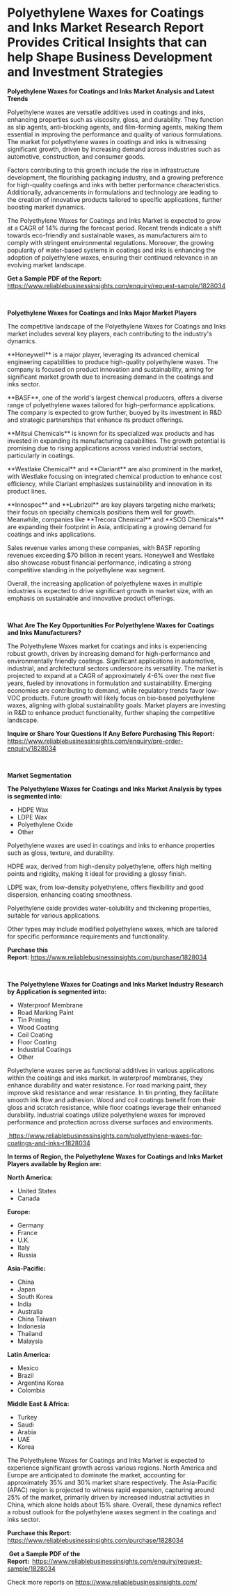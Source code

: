 <p><h1>Polyethylene Waxes for Coatings and Inks Market Research Report Provides Critical Insights that can help Shape Business Development and Investment Strategies</h1></p><p><strong>Polyethylene Waxes for Coatings and Inks Market Analysis and Latest Trends</strong></p>
<p><p>Polyethylene waxes are versatile additives used in coatings and inks, enhancing properties such as viscosity, gloss, and durability. They function as slip agents, anti-blocking agents, and film-forming agents, making them essential in improving the performance and quality of various formulations. The market for polyethylene waxes in coatings and inks is witnessing significant growth, driven by increasing demand across industries such as automotive, construction, and consumer goods.</p><p>Factors contributing to this growth include the rise in infrastructure development, the flourishing packaging industry, and a growing preference for high-quality coatings and inks with better performance characteristics. Additionally, advancements in formulations and technology are leading to the creation of innovative products tailored to specific applications, further boosting market dynamics.</p><p>The Polyethylene Waxes for Coatings and Inks Market is expected to grow at a CAGR of 14% during the forecast period. Recent trends indicate a shift towards eco-friendly and sustainable waxes, as manufacturers aim to comply with stringent environmental regulations. Moreover, the growing popularity of water-based systems in coatings and inks is enhancing the adoption of polyethylene waxes, ensuring their continued relevance in an evolving market landscape.</p></p>
<p><strong>Get a Sample PDF of the Report:&nbsp;</strong> <a href="https://www.reliablebusinessinsights.com/enquiry/request-sample/1828034?utm_campaign=3298&utm_medium=2&utm_source=Github&utm_content=ia&utm_term=03042025&utm_id=polyethylene-waxes-for-coatings-and-inks">https://www.reliablebusinessinsights.com/enquiry/request-sample/1828034</a></p>
<p>&nbsp;</p>
<p><strong>Polyethylene Waxes for Coatings and Inks Major Market Players</strong></p>
<p><p>The competitive landscape of the Polyethylene Waxes for Coatings and Inks market includes several key players, each contributing to the industry's dynamics. </p><p>**Honeywell** is a major player, leveraging its advanced chemical engineering capabilities to produce high-quality polyethylene waxes. The company is focused on product innovation and sustainability, aiming for significant market growth due to increasing demand in the coatings and inks sector.</p><p>**BASF**, one of the world's largest chemical producers, offers a diverse range of polyethylene waxes tailored for high-performance applications. The company is expected to grow further, buoyed by its investment in R&D and strategic partnerships that enhance its product offerings.</p><p>**Mitsui Chemicals** is known for its specialized wax products and has invested in expanding its manufacturing capabilities. The growth potential is promising due to rising applications across varied industrial sectors, particularly in coatings.</p><p>**Westlake Chemical** and **Clariant** are also prominent in the market, with Westlake focusing on integrated chemical production to enhance cost efficiency, while Clariant emphasizes sustainability and innovation in its product lines.</p><p>**Innospec** and **Lubrizol** are key players targeting niche markets; their focus on specialty chemicals positions them well for growth. Meanwhile, companies like **Trecora Chemical** and **SCG Chemicals** are expanding their footprint in Asia, anticipating a growing demand for coatings and inks applications.</p><p>Sales revenue varies among these companies, with BASF reporting revenues exceeding $70 billion in recent years. Honeywell and Westlake also showcase robust financial performance, indicating a strong competitive standing in the polyethylene wax segment.</p><p>Overall, the increasing application of polyethylene waxes in multiple industries is expected to drive significant growth in market size, with an emphasis on sustainable and innovative product offerings.</p></p>
<p>&nbsp;</p>
<p><strong>What Are The Key Opportunities For Polyethylene Waxes for Coatings and Inks Manufacturers?</strong></p>
<p><p>The Polyethylene Waxes market for coatings and inks is experiencing robust growth, driven by increasing demand for high-performance and environmentally friendly coatings. Significant applications in automotive, industrial, and architectural sectors underscore its versatility. The market is projected to expand at a CAGR of approximately 4-6% over the next five years, fueled by innovations in formulation and sustainability. Emerging economies are contributing to demand, while regulatory trends favor low-VOC products. Future growth will likely focus on bio-based polyethylene waxes, aligning with global sustainability goals. Market players are investing in R&D to enhance product functionality, further shaping the competitive landscape.</p></p>
<p><strong>Inquire or Share Your Questions If Any Before Purchasing This Report:</strong> <a href="https://www.reliablebusinessinsights.com/enquiry/pre-order-enquiry/1828034?utm_campaign=3298&utm_medium=2&utm_source=Github&utm_content=ia&utm_term=03042025&utm_id=polyethylene-waxes-for-coatings-and-inks">https://www.reliablebusinessinsights.com/enquiry/pre-order-enquiry/1828034</a></p>
<p>&nbsp;</p>
<p><strong>Market Segmentation</strong></p>
<p><strong>The Polyethylene Waxes for Coatings and Inks Market Analysis by types is segmented into:</strong></p>
<p><ul><li>HDPE Wax</li><li>LDPE Wax</li><li>Polyethylene Oxide</li><li>Other</li></ul></p>
<p><p>Polyethylene waxes are used in coatings and inks to enhance properties such as gloss, texture, and durability. </p><p>HDPE wax, derived from high-density polyethylene, offers high melting points and rigidity, making it ideal for providing a glossy finish. </p><p>LDPE wax, from low-density polyethylene, offers flexibility and good dispersion, enhancing coating smoothness. </p><p>Polyethylene oxide provides water-solubility and thickening properties, suitable for various applications. </p><p>Other types may include modified polyethylene waxes, which are tailored for specific performance requirements and functionality.</p></p>
<p><strong>Purchase this Report:&nbsp;</strong><a href="https://www.reliablebusinessinsights.com/purchase/1828034?utm_campaign=3298&utm_medium=2&utm_source=Github&utm_content=ia&utm_term=03042025&utm_id=polyethylene-waxes-for-coatings-and-inks">https://www.reliablebusinessinsights.com/purchase/1828034</a></p>
<p>&nbsp;</p>
<p><strong>The Polyethylene Waxes for Coatings and Inks Market Industry Research by Application is segmented into:</strong></p>
<p><ul><li>Waterproof Membrane</li><li>Road Marking Paint</li><li>Tin Printing</li><li>Wood Coating</li><li>Coil Coating</li><li>Floor Coating</li><li>Industrial Coatings</li><li>Other</li></ul></p>
<p><p>Polyethylene waxes serve as functional additives in various applications within the coatings and inks market. In waterproof membranes, they enhance durability and water resistance. For road marking paint, they improve skid resistance and wear resistance. In tin printing, they facilitate smooth ink flow and adhesion. Wood and coil coatings benefit from their gloss and scratch resistance, while floor coatings leverage their enhanced durability. Industrial coatings utilize polyethylene waxes for improved performance and protection across diverse surfaces and environments.</p></p>
<p><a href="https://www.reliablebusinessinsights.com/polyethylene-waxes-for-coatings-and-inks-r1828034?utm_campaign=3298&utm_medium=2&utm_source=Github&utm_content=ia&utm_term=03042025&utm_id=polyethylene-waxes-for-coatings-and-inks">&nbsp;https://www.reliablebusinessinsights.com/polyethylene-waxes-for-coatings-and-inks-r1828034</a></p>
<p><strong>In terms of Region, the Polyethylene Waxes for Coatings and Inks Market Players available by Region are:</strong></p>
<p>
    <p> <strong> North America: </strong>
        <ul>
            <li>United States</li>
            <li>Canada</li>
        </ul>
        </p> 
    <p> <strong> Europe: </strong>
        <ul>
            <li>Germany</li>
            <li>France</li>
            <li>U.K.</li>
            <li>Italy</li>
            <li>Russia</li>
        </ul>
        </p> 
    <p> <strong> Asia-Pacific: </strong>
        <ul>
            <li>China</li>
            <li>Japan</li>
            <li>South Korea</li>
            <li>India</li>
            <li>Australia</li>
            <li>China Taiwan</li>
            <li>Indonesia</li>
            <li>Thailand</li>
            <li>Malaysia</li>
        </ul>
        </p> 
    <p> <strong> Latin America: </strong>
        <ul>
            <li>Mexico</li>
            <li>Brazil</li>
            <li>Argentina Korea</li>
            <li>Colombia</li>
        </ul>
        </p> 
    <p> <strong> Middle East & Africa: </strong>
        <ul>
            <li>Turkey</li>
            <li>Saudi</li>
            <li>Arabia</li>
            <li>UAE</li>
            <li>Korea</li>
        </ul>
    </p>
    </p>
<p><p>The Polyethylene Waxes for Coatings and Inks Market is expected to experience significant growth across various regions. North America and Europe are anticipated to dominate the market, accounting for approximately 35% and 30% market share respectively. The Asia-Pacific (APAC) region is projected to witness rapid expansion, capturing around 25% of the market, primarily driven by increased industrial activities in China, which alone holds about 15% share. Overall, these dynamics reflect a robust outlook for the polyethylene waxes segment in the coatings and inks sector.</p></p>
<p><strong>Purchase this Report: </strong><a href="https://www.reliablebusinessinsights.com/purchase/1828034?utm_campaign=3298&utm_medium=2&utm_source=Github&utm_content=ia&utm_term=03042025&utm_id=polyethylene-waxes-for-coatings-and-inks">https://www.reliablebusinessinsights.com/purchase/1828034</a></p>
<p>&nbsp;<strong>Get a Sample PDF of the Report:&nbsp;&nbsp;</strong><a href="https://www.reliablebusinessinsights.com/enquiry/request-sample/1828034?utm_campaign=3298&utm_medium=2&utm_source=Github&utm_content=ia&utm_term=03042025&utm_id=polyethylene-waxes-for-coatings-and-inks">https://www.reliablebusinessinsights.com/enquiry/request-sample/1828034</a></p>
<p><strong></strong></p>
<p>Check more reports on <a href="https://www.reliablebusinessinsights.com/?utm_campaign=3298&utm_medium=2&utm_source=Github&utm_content=ia&utm_term=03042025&utm_id=polyethylene-waxes-for-coatings-and-inks">https://www.reliablebusinessinsights.com/</a></p>
